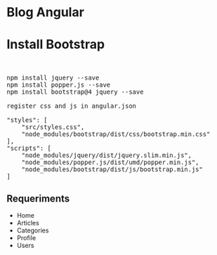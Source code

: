 # Blog Angular
# Install Bootstrap
<pre >


npm install jquery --save 
npm install popper.js --save
npm install bootstrap@4 jquery --save

register css and js in angular.json 

"styles": [
    "src/styles.css",
    "node_modules/bootstrap/dist/css/bootstrap.min.css"
],
"scripts": [
    "node_modules/jquery/dist/jquery.slim.min.js",
    "node_modules/popper.js/dist/umd/popper.min.js",
    "node_modules/bootstrap/dist/js/bootstrap.min.js"
]
</pre>

<h2> Requeriments </h2>

<ul>
  <li>Home</li>
  <li>Articles</li>
  <li>Categories</li>
  <li>Profile</li>
  <li>Users</li>
</ul>
